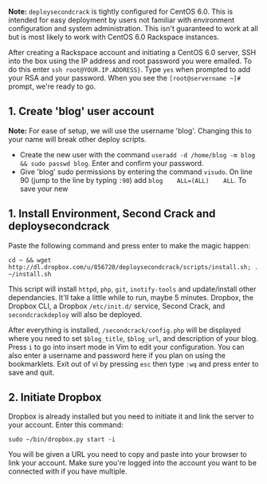 **Note:** `deploysecondcrack` is tightly configured for CentOS 6.0. This is intended for easy deployment by users not familiar with environment configuration and system administration. This isn't guaranteed to work at all but is most likely to work with  CentOS 6.0 Rackspace instances. 

After creating a Rackspace account and initiating a CentOS 6.0 server, SSH into the box using the IP address and root password you were emailed. To do this enter `ssh root@YOUR.IP.ADDRESS}`. Type `yes` when prompted to add your RSA and your password. When you see the `[root@servername ~]#` prompt, we're ready to go.

## 1. Create 'blog' user account

**Note:** For ease of setup, we will use the username 'blog'. Changing this to your name will break other deploy scripts.

- Create the new user with the command `useradd -d /home/blog -m blog && sudo passwd blog`. Enter and confirm your password.
- Give 'blog' sudo permissions by entering the command `visudo`. On line 90 (jump to the line by typing `:90`) add `blog    ALL=(ALL)    ALL`. To save your new 

## 1. Install Environment, Second Crack and deploysecondcrack

 Paste the following command and press enter to make the magic happen:

    cd ~ && wget http://dl.dropbox.com/u/856720/deploysecondcrack/scripts/install.sh; . ~/install.sh
    
This script will install `httpd`, `php`, `git`, `inotify-tools` and update/install other dependancies. It'll take a little while to run, maybe 5 minutes. Dropbox, the Dropbox CLI, a Dropbox `/etc/init.d/` service, Second Crack, and `secondcrackdeploy` will also be deployed.

After everything is installed, `/secondcrack/config.php` will be displayed where you need to set `$blog_title`, `$blog_url`, and description of your blog. Press `i` to go into insert mode in Vim to edit your configuration. You can also enter a username and password here if you plan on using the bookmarklets. Exit out of vi by pressing `esc` then type `:wq` and press enter to save and quit.

## 2. Initiate Dropbox

Dropbox is already installed but you need to initiate it and link the server to your account. Enter this command:

    sudo ~/bin/dropbox.py start -i

You will be given a URL you need to copy and paste into your browser to link your account. Make sure you're logged into the account you want to be connected with if you have multiple.